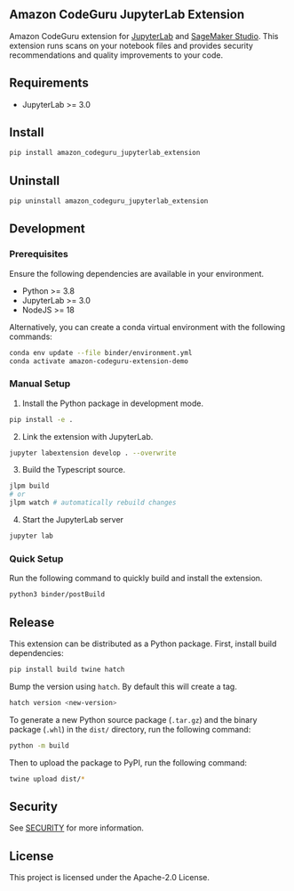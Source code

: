 ## Amazon CodeGuru JupyterLab Extension

Amazon CodeGuru extension for [JupyterLab](https://jupyterlab.readthedocs.io/en/stable/) and [SageMaker Studio](https://aws.amazon.com/sagemaker/studio/).
This extension runs scans on your notebook files and provides security recommendations and quality improvements to your code.

## Requirements

- JupyterLab >= 3.0

## Install

```sh
pip install amazon_codeguru_jupyterlab_extension
```

## Uninstall

```sh
pip uninstall amazon_codeguru_jupyterlab_extension
```

## Development

### Prerequisites

Ensure the following dependencies are available in your environment.

- Python >= 3.8
- JupyterLab >= 3.0
- NodeJS >= 18

Alternatively, you can create a conda virtual environment with the following commands:

```sh
conda env update --file binder/environment.yml
conda activate amazon-codeguru-extension-demo
```

### Manual Setup

1. Install the Python package in development mode.

```sh
pip install -e .
```

2. Link the extension with JupyterLab.

```sh
jupyter labextension develop . --overwrite
```

3. Build the Typescript source.

```sh
jlpm build
# or
jlpm watch # automatically rebuild changes
```

4. Start the JupyterLab server

```sh
jupyter lab
```

### Quick Setup

Run the following command to quickly build and install the extension.

```sh
python3 binder/postBuild
```

## Release

This extension can be distributed as a Python package.
First, install build dependencies:

```sh
pip install build twine hatch
```

Bump the version using `hatch`. By default this will create a tag.

```sh
hatch version <new-version>
```

To generate a new Python source package (`.tar.gz`) and the binary package (`.whl`) in the `dist/` directory, run the following command:

```sh
python -m build
```

Then to upload the package to PyPI, run the following command:

```sh
twine upload dist/*
```

## Security

See [SECURITY](SECURITY.md#security-issue-notifications) for more information.

## License

This project is licensed under the Apache-2.0 License.
